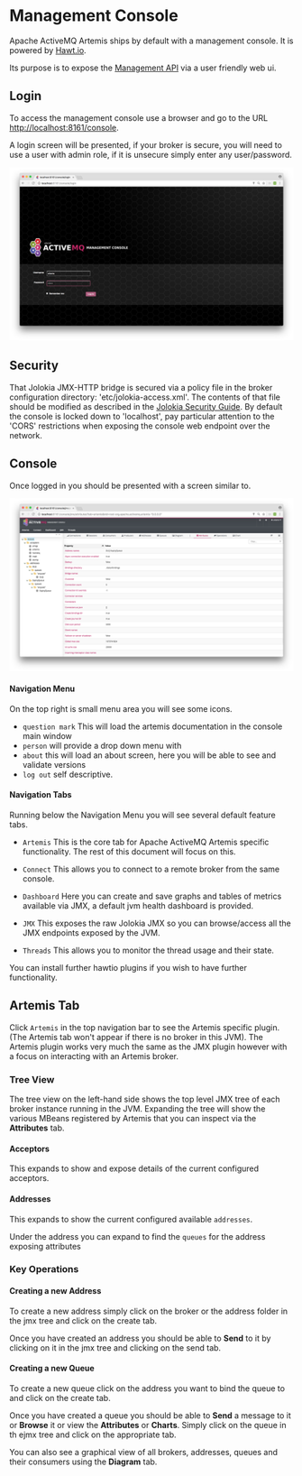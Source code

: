 # Management Console

Apache ActiveMQ Artemis ships by default with a management console. It is powered by [Hawt.io](http://hawt.io).

Its purpose is to expose the [Management API](management.md "Management API") via a user friendly web ui. 

## Login

To access the management console use a browser and go to the URL [http://localhost:8161/console]().

A login screen will be presented, if your broker is secure, you will need to use a user with admin role, if it is unsecure simply enter any user/password.

![ActiveMQ Artemis Console Login](images/console-login.png)

## Security

That Jolokia JMX-HTTP bridge is secured via a policy file in the broker configuration directory: 'etc/jolokia-access.xml'.
The contents of that file should be modified as described in the [Jolokia Security Guide](https://jolokia.org/reference/html/security.html).
By default the console is locked down
to 'localhost', pay particular attention to the 'CORS' restrictions when exposing the console web endpoint over the network.

## Console

Once logged in you should be presented with a screen similar to.

![ActiveMQ Artemis Console Artemis Plugin](images/console-artemis-plugin.png)

#### Navigation Menu

On the top right is small menu area you will see some icons.

- `question mark` This will load the artemis documentation in the console main window
- `person` will provide a drop down menu with
- `about` this will load an about screen, here you will be able to see and validate versions
- `log out` self descriptive.

#### Navigation Tabs

Running below the Navigation Menu you will see several default feature tabs.
 
- `Artemis` This is the core tab for Apache ActiveMQ Artemis specific functionality. The rest of this document will focus on this.

- `Connect` This allows you to connect to a remote broker from the same console.

- `Dashboard` Here you can create and save graphs and tables of metrics available via JMX, a default jvm health dashboard is provided. 

- `JMX` This exposes the raw Jolokia JMX so you can browse/access all the JMX endpoints exposed by the JVM.

- `Threads` This allows you to monitor the thread usage and their state.

You can install further hawtio plugins if you wish to have further functionality.

## Artemis Tab

Click `Artemis` in the top navigation bar to see the Artemis specific plugin. (The Artemis tab won't appear if there is no broker in this JVM).  The Artemis plugin works very much the same as the JMX plugin however with a focus on interacting with an Artemis broker.

### Tree View

The tree view on the left-hand side shows the top level JMX tree of each broker instance running in the JVM.  Expanding the tree will show the various MBeans registered by Artemis that you can inspect via the **Attributes** tab.

#### Acceptors

This expands to show and expose details of the current configured acceptors.

#### Addresses

This expands to show the current configured available `addresses`.

Under the address you can expand to find the `queues` for the address exposing attributes

### Key Operations

#### Creating a new Address

To create a new address simply click on the broker or the address folder in the jmx tree and click on the create tab.

Once you have created an address you should be able to **Send** to it by clicking on it in the jmx tree and clicking on the send tab.

#### Creating a new Queue

To create a new queue click on the address you want to bind the queue to and click on the create tab.

Once you have created a queue you should be able to **Send** a message to it or **Browse** it or view the  **Attributes** or **Charts**. Simply click on the queue in th ejmx tree and click on the appropriate tab.

You can also see a graphical view of all brokers, addresses, queues and their consumers using the **Diagram** tab. 
